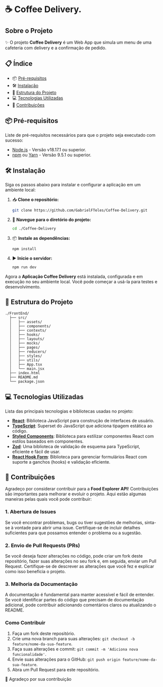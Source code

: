 # ☕ Coffee Delivery.

## Sobre o Projeto

✨ O projeto **Coffee Delivery** é um Web App que simula um menu de uma cafeteria com delivery e a confirmação de pedido.

## 📋 Índice

- 📦 [Pré-requisitos](#-pré-requisitos)
- 🛠️ [Instalação](#%EF%B8%8F-instalação)
- 📂 [Estrutura do Projeto](#-estrutura-do-projeto)
- 💻 [Tecnologias Utilizadas](#-tecnologias-utilizadas)
- 🤝 [Contribuições](#-contribuições)

## 📦 Pré-requisitos

Liste de pré-requisitos necessários para que o projeto seja executado com sucesso:

- [Node.js](https://nodejs.org/) - Versão v18.17.1 ou superior.
- [npm](https://www.npmjs.com/) ou [Yarn](https://yarnpkg.com/) - Versão 9.5.1 ou superior.

## 🛠️ Instalação

Siga os passos abaixo para instalar e configurar a aplicação em um ambiente local:

1. 📥 **Clone o repositório:**

    ```bash
    git clone https://github.com/GabrielFTeles/Coffee-Delivery.git
    ```

2. 📂 **Navegue para o diretório do projeto:**

    ```bash
    cd ./Coffee-Delivery
    ```

3. 📦 **Instale as dependências:**

    ```bash
    npm install
    ```
4. ▶️ **Inicie o servidor:**

    ```bash
    npm run dev
    ```

Agora a **Aplicação Coffee Delivery** está instalada, configurada e em execução no seu ambiente local. Você pode começar a usá-la para testes e desenvolvimento.

## 📂 Estrutura do Projeto

```shell
./FrontEnd/
  ├── src/
  │   ├── assets/
  │   ├── components/
  │   ├── contexts/
  │   ├── hooks/
  │   ├── layouts/
  │   ├── mocks/
  │   ├── pages/
  │   ├── reducers/
  │   ├── styles/
  │   ├── utils/
  │   ├── App.tsx
  │   └── main.jsx
  ├── index.html
  ├── README.md
  └── package.json
```

## 💻 Tecnologias Utilizadas

Lista das principais tecnologias e bibliotecas usadas no projeto:

- [**React**](https://react.dev/): Biblioteca JavaScript para construção de interfaces de usuário.
- [**TypeScript**](https://www.typescriptlang.org/): Superset do JavaScript que adiciona tipagem estática ao código.
- [**Styled Components**](https://styled-components.com/): Biblioteca para estilizar componentes React com estilos baseados em componentes.
- [**Zod**](https://github.com/colinhacks/zod): Uma biblioteca de validação de esquema para TypeScript, eficiente e fácil de usar.
- [**React Hook Form**](https://react-hook-form.com/): Biblioteca para gerenciar formulários React com suporte a ganchos (hooks) e validação eficiente.

## 🤝 Contribuições

Agradeço por considerar contribuir para a **Food Explorer API**! Contribuições são importantes para melhorar e evoluir o projeto. Aqui estão algumas maneiras pelas quais você pode contribuir:

### 1. Abertura de Issues

Se você encontrar problemas, bugs ou tiver sugestões de melhorias, sinta-se à vontade para abrir uma issue. Certifique-se de incluir detalhes suficientes para que possamos entender o problema ou a sugestão.

### 2. Envio de Pull Requests (PRs)

Se você deseja fazer alterações no código, pode criar um fork deste repositório, fazer suas alterações no seu fork e, em seguida, enviar um Pull Request. Certifique-se de descrever as alterações que você fez e explicar como isso beneficia o projeto.

### 3. Melhoria da Documentação

A documentação é fundamental para manter acessível e fácil de entender. Se você identificar partes do código que precisam de documentação adicional, pode contribuir adicionando comentários claros ou atualizando o README.

### Como Contribuir

1. Faça um fork deste repositório.
2. Crie uma nova branch para suas alterações: `git checkout -b feature/nome-da-sua-feature`.
3. Faça suas alterações e commit: `git commit -m 'Adiciona nova funcionalidade'`.
4. Envie suas alterações para o GitHub: `git push origin feature/nome-da-sua-feature`.
5. Abra um Pull Request para este repositório.

🤝 Agradeço por sua contribuição
